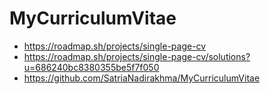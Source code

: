 # MyCurriculumVitae

- https://roadmap.sh/projects/single-page-cv
- https://roadmap.sh/projects/single-page-cv/solutions?u=686240bc8380355be5f7f050
- https://github.com/SatriaNadirakhma/MyCurriculumVitae
